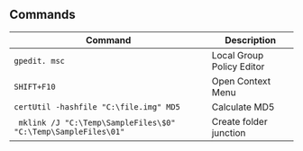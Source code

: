 
## Commands 

| Command | Description |
| --- | --- |
| `gpedit. msc` | Local Group Policy Editor |
| `SHIFT+F10` | Open Context Menu |
| `certUtil -hashfile "C:\file.img" MD5` | Calculate MD5 | 
| ` mklink /J "C:\Temp\SampleFiles\$0" "C:\Temp\SampleFiles\01"` | Create folder junction | 

